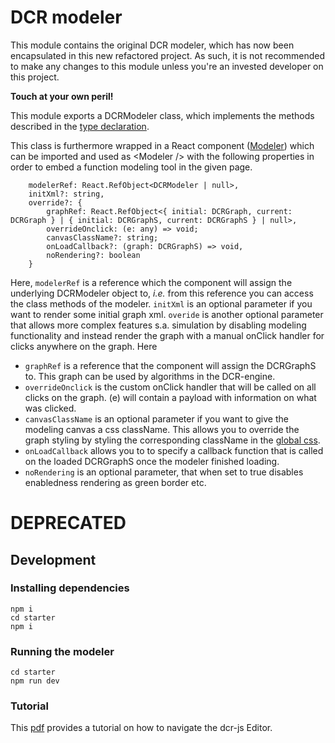 # DCR modeler

This module contains the original DCR modeler, which has now been encapsulated in this new refactored project. As such, it is not recommended to make any changes to this module unless you're an invested developer on this project. 

**Touch at your own peril!**

This module exports a DCRModeler class, which implements the methods described in the [type declaration](https://github.com/hugoalopez-dtu/dcr-js/tree/main/app/src/@types/modeler.d.ts).

This class is furthermore wrapped in a React component ([Modeler](https://github.com/hugoalopez-dtu/dcr-js/tree/main/app/src/components/Modeler.tsx)) which can be imported and used as \<Modeler /\> with the following properties in order to embed a function modeling tool in the given page.

```
    modelerRef: React.RefObject<DCRModeler | null>,
    initXml?: string,
    override?: {
        graphRef: React.RefObject<{ initial: DCRGraph, current: DCRGraph } | { initial: DCRGraphS, current: DCRGraphS } | null>,
        overrideOnclick: (e: any) => void;
        canvasClassName?: string;
        onLoadCallback?: (graph: DCRGraphS) => void,
        noRendering?: boolean
    }
```

Here, `modelerRef` is a reference which the component will assign the underlying DCRModeler object to, *i.e.* from this reference you can access the class methods of the modeler. 
`initXml` is an optional parameter if you want to render some initial graph xml.
`overide` is another optional parameter that allows more complex features s.a. simulation by disabling modeling functionality and instead render the graph with a manual onClick handler for clicks anywhere on the graph. Here

* `graphRef` is a reference that the component will assign the DCRGraphS to. This graph can be used by algorithms in the DCR-engine.
* `overrideOnclick` is the custom onClick handler that will be called on all clicks on the graph. (e) will contain a payload with information on what was clicked.
* `canvasClassName` is an optional parameter if you want to give the modeling canvas a css className. This allows you to override the graph styling by styling the corresponding className in the [global css](https://github.com/hugoalopez-dtu/dcr-js/tree/main/app/src/index.css).
* `onLoadCallback` allows you to to specify a callback function that is called on the loaded DCRGraphS once the modeler finished loading. 
* `noRendering` is an optional parameter, that when set to true disables enabledness rendering as green border etc. 


# DEPRECATED

## Development

### Installing dependencies
```console
npm i
cd starter
npm i
```

### Running the modeler
```console
cd starter
npm run dev
```

### Tutorial

This [pdf](https://github.com/tlk2k13/dcrjs/blob/main/modeler/Tutorial.pdf) provides a tutorial on how to navigate the dcr-js Editor.
